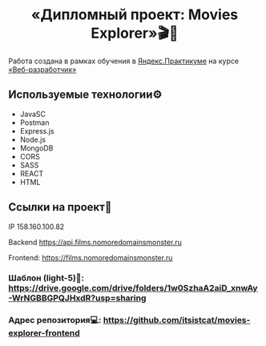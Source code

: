 <h1 align="center">«Дипломный проект: Movies Explorer»🎬🍿</h1>

Работа создана в рамках обучения в [Яндекс.Практикуме](https://practicum.yandex.ru/ "Яндекс Практикум") на курсе [«Веб-разработчик»](https://practicum.yandex.ru/web/ "Курс «Веб‑разработчик» — Яндекс Практикум")

## Используемые технологии⚙️

- JavaSC
- Postman
- Express.js
- Node.js
- MongoDB
- CORS
- SASS
- REACT
- HTML

## Ссылки на проект🔗

IP 158.160.100.82

Backend https://api.films.nomoredomainsmonster.ru

Frontend: https://films.nomoredomainsmonster.ru


### Шаблон (light-5)🎨: https://drive.google.com/drive/folders/1w0SzhaA2aiD_xnwAy-WrNGBBGPQJHxdR?usp=sharing

### Адрес репозитория💻: https://github.com/itsistcat/movies-explorer-frontend

